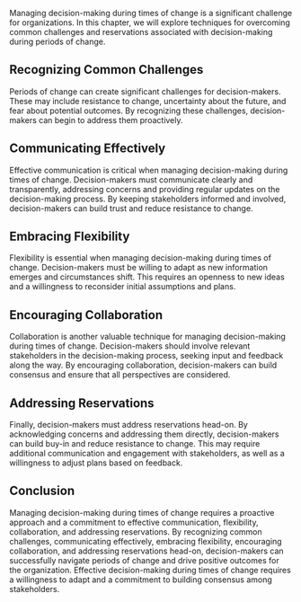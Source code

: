 
Managing decision-making during times of change is a significant challenge for organizations. In this chapter, we will explore techniques for overcoming common challenges and reservations associated with decision-making during periods of change.

Recognizing Common Challenges
-----------------------------

Periods of change can create significant challenges for decision-makers. These may include resistance to change, uncertainty about the future, and fear about potential outcomes. By recognizing these challenges, decision-makers can begin to address them proactively.

Communicating Effectively
-------------------------

Effective communication is critical when managing decision-making during times of change. Decision-makers must communicate clearly and transparently, addressing concerns and providing regular updates on the decision-making process. By keeping stakeholders informed and involved, decision-makers can build trust and reduce resistance to change.

Embracing Flexibility
---------------------

Flexibility is essential when managing decision-making during times of change. Decision-makers must be willing to adapt as new information emerges and circumstances shift. This requires an openness to new ideas and a willingness to reconsider initial assumptions and plans.

Encouraging Collaboration
-------------------------

Collaboration is another valuable technique for managing decision-making during times of change. Decision-makers should involve relevant stakeholders in the decision-making process, seeking input and feedback along the way. By encouraging collaboration, decision-makers can build consensus and ensure that all perspectives are considered.

Addressing Reservations
-----------------------

Finally, decision-makers must address reservations head-on. By acknowledging concerns and addressing them directly, decision-makers can build buy-in and reduce resistance to change. This may require additional communication and engagement with stakeholders, as well as a willingness to adjust plans based on feedback.

Conclusion
----------

Managing decision-making during times of change requires a proactive approach and a commitment to effective communication, flexibility, collaboration, and addressing reservations. By recognizing common challenges, communicating effectively, embracing flexibility, encouraging collaboration, and addressing reservations head-on, decision-makers can successfully navigate periods of change and drive positive outcomes for the organization. Effective decision-making during times of change requires a willingness to adapt and a commitment to building consensus among stakeholders.

